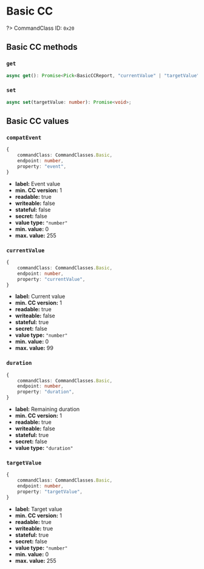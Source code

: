 # Basic CC

?> CommandClass ID: `0x20`

## Basic CC methods

### `get`

```ts
async get(): Promise<Pick<BasicCCReport, "currentValue" | "targetValue" | "duration"> | undefined>;
```

### `set`

```ts
async set(targetValue: number): Promise<void>;
```

## Basic CC values

### `compatEvent`

```ts
{
	commandClass: CommandClasses.Basic,
	endpoint: number,
	property: "event",
}
```

-   **label:** Event value
-   **min. CC version:** 1
-   **readable:** true
-   **writeable:** false
-   **stateful:** false
-   **secret:** false
-   **value type:** `"number"`
-   **min. value:** 0
-   **max. value:** 255

### `currentValue`

```ts
{
	commandClass: CommandClasses.Basic,
	endpoint: number,
	property: "currentValue",
}
```

-   **label:** Current value
-   **min. CC version:** 1
-   **readable:** true
-   **writeable:** false
-   **stateful:** true
-   **secret:** false
-   **value type:** `"number"`
-   **min. value:** 0
-   **max. value:** 99

### `duration`

```ts
{
	commandClass: CommandClasses.Basic,
	endpoint: number,
	property: "duration",
}
```

-   **label:** Remaining duration
-   **min. CC version:** 1
-   **readable:** true
-   **writeable:** false
-   **stateful:** true
-   **secret:** false
-   **value type:** `"duration"`

### `targetValue`

```ts
{
	commandClass: CommandClasses.Basic,
	endpoint: number,
	property: "targetValue",
}
```

-   **label:** Target value
-   **min. CC version:** 1
-   **readable:** true
-   **writeable:** true
-   **stateful:** true
-   **secret:** false
-   **value type:** `"number"`
-   **min. value:** 0
-   **max. value:** 255

